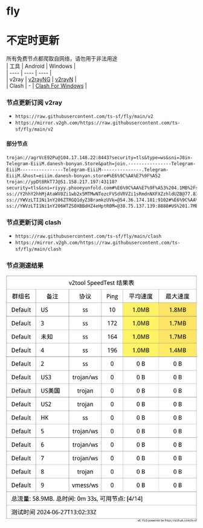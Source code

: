 # fly
# 不定时更新
所有免费节点都爬取自网络，请勿用于非法用途  
|  工具  | Android  | Windows  |  
|  ----  | ----   | ----  |  
| v2ray  | [v2rayNG](https://github.com/2dust/v2rayNG/releases) | [v2rayN](https://github.com/2dust/v2rayN/releases) |  
| Clash  | - | [Clash For Windows](https://github.com/2dust/clashN/releases) | 
  
### 节点更新订阅  v2ray
- `https://raw.githubusercontent.com/ts-sf/fly/main/v2`  
- `https://mirror.v2gh.com/https://raw.githubusercontent.com/ts-sf/fly/main/v2`  

#### 部分节点  
``` 
trojan://agrVcE92Pu@104.17.148.22:8443?security=tls&type=ws&sni=J0in-Telegram-EiiiM.danesh-bonyan.Store&path=join.----------------Telegram-EiiiM----------------Telegram-EiiiM---------------.Telegram-EiiiM.&host=eiiim.danesh-bonyan.store#%E6%9C%AA%E7%9F%A52
trojan://ypDt8RkT7J@51.158.217.197:43118?security=tls&sni=riyyy.phooeyunfold.com#%E6%9C%AA%E7%9F%A53%204.1MB%2Fs
ss://Y2hhY2hhMjAtaWV0Zi1wb2x5MTMwNTozcFVSdVRVZi1sRmdnNXFXZzhldUZB@77.83.246.55:1080#%E6%9C%AA%E7%9F%A54
ss://YWVzLTI1Ni1nY206ZTRGQ1dyZ3BramkzUVk=@54.36.174.181:9102#%E6%9C%AA%E7%9F%A55%201.0MB%2Fs
ss://YWVzLTI1Ni1nY206WTZSOXBBdHZ4eHptR0M=@38.75.137.139:8888#US%201.7MB%2Fs
```
### 节点更新订阅  clash
- `https://raw.githubusercontent.com/ts-sf/fly/main/clash`  
- `https://mirror.v2gh.com/https://raw.githubusercontent.com/ts-sf/fly/main/clash`  

### 节点测速结果
![image](traffic.png)
